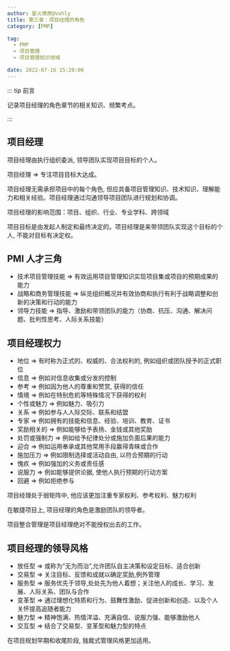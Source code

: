 ```yaml
---
author: 星火燎原@vxhly
title: 第三章：项目经理的角色
category: [PMP]

tag:
  - PMP
  - 项目管理
  - 项目管理知识领域

date: 2022-07-16 15:20:00
---
```


::: tip 前言

记录项目经理的角色章节的相关知识、频繁考点。

:::

<!-- more -->

## 项目经理

项目经理由执行组织委派, 领导团队实现项目目标的个人。

项目经理 => 专注项目目标大达成。

项目经理无需承担项目中的每个角色, 但应具备项目管理知识、技术知识、理解能力和相关经验。项目经理通过沟通领导项目团队进行规划和协调。

项目经理的影响范围：项目、组织、行业、专业学科、跨领域

项目目标是由发起人制定和最终决定的。项目经理是来带领团队实现这个目标的个人, 不能对目标有决定权。

## PMI 人才三角

- 技术项目管理技能 => 有效运用项目管理知识实现项目集或项目的预期成果的能力
- 战略和商务管理技能 => 纵览组织概况并有效协商和执行有利于战略调整和创新的决策和行动的能力
- 领导力技能 => 指导、激励和带领团队的能力（协商、抗压、沟通、解决问题、批判性思考、人际关系技能）

## 项目经理权力

- 地位 => 有时称为正式的、权威的、合法权利的, 例如组织或团队授予的正式职位
- 信息 => 例如对信息收集或分发的控制
- 参考 => 例如因为他人的尊重和赞赏, 获得的信任
- 情境 => 例如在特别危机等特殊情况下获得的权利
- 个性或魅力 => 例如魅力、吸引力
- 关系 => 例如参与人人际交际、联系和结盟
- 专家 => 例如拥有的技能和信息、经验、培训、教育、证书
- 奖励相关的 => 例如能够给予表扬、金钱或其他奖励
- 处罚或强制力 => 例如给予纪律处分或施加负面后果的能力
- 迎合 => 例如运用奉承或其他常用手段赢得青睐或合作
- 施加压力 => 例如限制选择或活动自由, 以符合预期的行动
- 愧疚 => 例如强加的义务或责任感
- 说服力 => 例如能够提供论据, 使他人执行预期的行动方案
- 回避 => 例如拒绝参与

项目经理处于弱矩阵中, 他应该更加注重专家权利、参考权利、魅力权利

在敏捷项目上, 项目经理的角色是激励团队的领导者。

项目整合管理是项目经理绝对不能授权出去的工作。

## 项目经理的领导风格

- 放任型 => 或称为“无为而治”,允许团队自主决策和设定目标、适合创新
- 交易型 => 关注目标、反馈和成就以确定奖励,例外管理
- 服务型 => 服务优先于领导,处处先为他人着想；关注他人的成长、学习、发展、人际关系、团队与合作
- 变革型 => 通过理想化特质和行为、鼓舞性激励、促进创新和创造、以及个人关怀提高追随者能力
- 魅力型 => 精神饱满、热情洋溢、充满自信、说服力强、能够激励他人
- 交互型 => 结合了交易型、变革型和魅力型的特点

在项目规划早期和收尾阶段, 独裁式管理风格更加适用。
